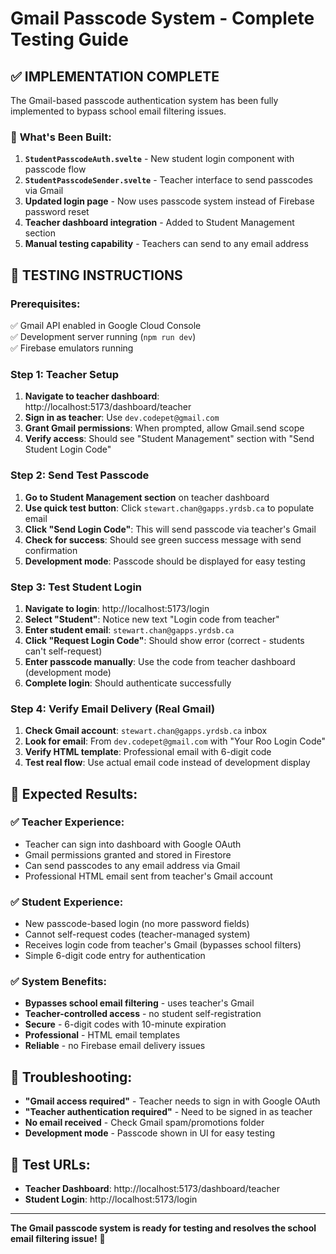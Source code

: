 # Gmail Passcode System - Complete Testing Guide

## ✅ **IMPLEMENTATION COMPLETE**

The Gmail-based passcode authentication system has been fully implemented to bypass school email filtering issues.

### 🔧 **What's Been Built:**

1. **`StudentPasscodeAuth.svelte`** - New student login component with passcode flow
2. **`StudentPasscodeSender.svelte`** - Teacher interface to send passcodes via Gmail  
3. **Updated login page** - Now uses passcode system instead of Firebase password reset
4. **Teacher dashboard integration** - Added to Student Management section
5. **Manual testing capability** - Teachers can send to any email address

## 🧪 **TESTING INSTRUCTIONS**

### **Prerequisites:**
✅ Gmail API enabled in Google Cloud Console  
✅ Development server running (`npm run dev`)  
✅ Firebase emulators running  

### **Step 1: Teacher Setup**
1. **Navigate to teacher dashboard**: http://localhost:5173/dashboard/teacher
2. **Sign in as teacher**: Use `dev.codepet@gmail.com`
3. **Grant Gmail permissions**: When prompted, allow Gmail.send scope
4. **Verify access**: Should see "Student Management" section with "Send Student Login Code"

### **Step 2: Send Test Passcode**
1. **Go to Student Management section** on teacher dashboard
2. **Use quick test button**: Click `stewart.chan@gapps.yrdsb.ca` to populate email
3. **Click "Send Login Code"**: This will send passcode via teacher's Gmail
4. **Check for success**: Should see green success message with send confirmation
5. **Development mode**: Passcode should be displayed for easy testing

### **Step 3: Test Student Login**
1. **Navigate to login**: http://localhost:5173/login
2. **Select "Student"**: Notice new text "Login code from teacher"
3. **Enter student email**: `stewart.chan@gapps.yrdsb.ca`
4. **Click "Request Login Code"**: Should show error (correct - students can't self-request)
5. **Enter passcode manually**: Use the code from teacher dashboard (development mode)
6. **Complete login**: Should authenticate successfully

### **Step 4: Verify Email Delivery (Real Gmail)**
1. **Check Gmail account**: `stewart.chan@gapps.yrdsb.ca` inbox
2. **Look for email**: From `dev.codepet@gmail.com` with "Your Roo Login Code"
3. **Verify HTML template**: Professional email with 6-digit code
4. **Test real flow**: Use actual email code instead of development display

## 🔑 **Expected Results:**

### ✅ **Teacher Experience:**
- Teacher can sign into dashboard with Google OAuth
- Gmail permissions granted and stored in Firestore
- Can send passcodes to any email address via Gmail
- Professional HTML email sent from teacher's Gmail account

### ✅ **Student Experience:**  
- New passcode-based login (no more password fields)
- Cannot self-request codes (teacher-managed system)
- Receives login code from teacher's Gmail (bypasses school filters)
- Simple 6-digit code entry for authentication

### ✅ **System Benefits:**
- **Bypasses school email filtering** - uses teacher's Gmail
- **Teacher-controlled access** - no student self-registration  
- **Secure** - 6-digit codes with 10-minute expiration
- **Professional** - HTML email templates
- **Reliable** - no Firebase email delivery issues

## 🐛 **Troubleshooting:**

- **"Gmail access required"** - Teacher needs to sign in with Google OAuth
- **"Teacher authentication required"** - Need to be signed in as teacher
- **No email received** - Check Gmail spam/promotions folder
- **Development mode** - Passcode shown in UI for easy testing

## 🔗 **Test URLs:**
- **Teacher Dashboard**: http://localhost:5173/dashboard/teacher  
- **Student Login**: http://localhost:5173/login

---

**The Gmail passcode system is ready for testing and resolves the school email filtering issue!** 🎉